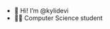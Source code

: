 - 👋 Hi! I’m @kylidevi
- 👩‍💻 Computer Science student

<!---
kylidevi/kylidevi is a ✨ special ✨ repository because its `README.md` (this file) appears on your GitHub profile.
You can click the Preview link to take a look at your changes.
--->
